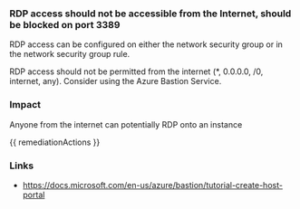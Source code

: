 
### RDP access should not be accessible from the Internet, should be blocked on port 3389

RDP access can be configured on either the network security group or in the network security group rule.

RDP access should not be permitted from the internet (*, 0.0.0.0, /0, internet, any). Consider using the Azure Bastion Service.

### Impact
Anyone from the internet can potentially RDP onto an instance

<!-- DO NOT CHANGE -->
{{ remediationActions }}

### Links
- https://docs.microsoft.com/en-us/azure/bastion/tutorial-create-host-portal
        